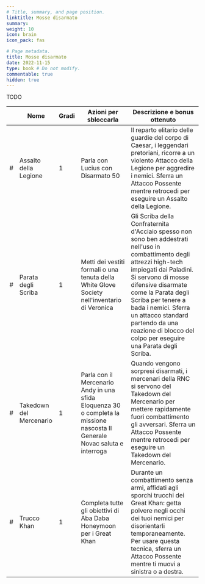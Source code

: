 ```yaml
---
# Title, summary, and page position.
linktitle: Mosse disarmato
summary: 
weight: 10
icon: brain
icon_pack: fas

# Page metadata.
title: Mosse disarmato
date: 2022-11-15
type: book # Do not modify.
commentable: true
hidden: true
---
```


TODO






|   | Nome                    | Gradi | Azioni per sbloccarla                                                                                                       | Descrizione e bonus ottenuto                                                                                                                                                                                                                                                                                                                                     |
|---|-------------------------|-------|-----------------------------------------------------------------------------------------------------------------------------|------------------------------------------------------------------------------------------------------------------------------------------------------------------------------------------------------------------------------------------------------------------------------------------------------------------------------------------------------------------|
| # | Assalto della Legione   |   1   | Parla con Lucius con Disarmato 50                                                                                           | Il reparto elitario delle guardie del corpo di Caesar, i leggendari pretoriani, ricorre a un violento Attacco della Legione per aggredire i nemici. Sferra un Attacco Possente mentre retrocedi per eseguire un Assalto della Legione.                                                                                                                           |
| # | Parata degli Scriba     |   1   | Metti dei vestiti formali o una tenuta della White Glove Society nell'inventario di Veronica                                | Gli Scriba della Confraternita d'Acciaio spesso non sono ben addestrati nell'uso in combattimento degli attrezzi high-tech impiegati dai Paladini. Si servono di mosse difensive disarmate come la Parata degli Scriba per tenere a bada i nemici. Sferra un attacco standard partendo da una reazione di blocco del colpo per eseguire una Parata degli Scriba. |
| # | Takedown del Mercenario |   1   | Parla con il Mercenario Andy in una sfida Eloquenza 30 o completa la missione nascosta Il Generale Novac saluta e interroga | Quando vengono sorpresi disarmati, i mercenari della RNC si servono del Takedown del Mercenario per mettere rapidamente fuori combattimento gli avversari. Sferra un Attacco Possente mentre retrocedi per eseguire un Takedown del Mercenario.                                                                                                                  |
| # | Trucco Khan             |   1   | Completa tutte gli obiettivi di Aba Daba Honeymoon per i Great Khan                                                         | Durante un combattimento senza armi, affidati agli sporchi trucchi dei Great Khan: getta polvere negli occhi dei tuoi nemici per disorientarli temporaneamente. Per usare questa tecnica, sferra un Attacco Possente mentre ti muovi a sinistra o a destra.                                                                                                      |